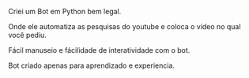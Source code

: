 Criei um Bot em Python bem legal.

Onde ele automatiza as pesquisas do youtube e coloca o vídeo no qual você pediu.

Fácil manuseio e fácilidade de interatividade com o bot.

Bot criado apenas para aprendizado e experiencia.
